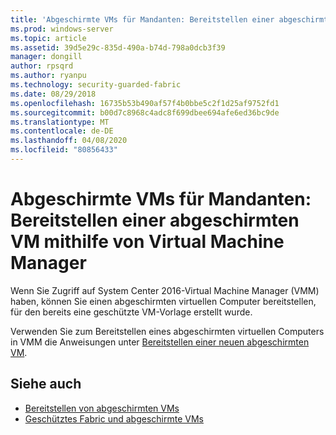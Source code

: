 ```yaml
---
title: 'Abgeschirmte VMs für Mandanten: Bereitstellen einer abgeschirmten VM mithilfe von Virtual Machine Manager'
ms.prod: windows-server
ms.topic: article
ms.assetid: 39d5e29c-835d-490a-b74d-798a0dcb3f39
manager: dongill
author: rpsqrd
ms.author: ryanpu
ms.technology: security-guarded-fabric
ms.date: 08/29/2018
ms.openlocfilehash: 16735b53b490af57f4b0bbe5c2f1d25af9752fd1
ms.sourcegitcommit: b00d7c8968c4adc8f699dbee694afe6ed36bc9de
ms.translationtype: MT
ms.contentlocale: de-DE
ms.lasthandoff: 04/08/2020
ms.locfileid: "80856433"
---
```

# <a name="shielded-vms-for-tenants---deploying-a-shielded-vm-by-using-virtual-machine-manager"></a>Abgeschirmte VMs für Mandanten: Bereitstellen einer abgeschirmten VM mithilfe von Virtual Machine Manager

Wenn Sie Zugriff auf System Center 2016-Virtual Machine Manager (VMM) haben, können Sie einen abgeschirmten virtuellen Computer bereitstellen, für den bereits eine geschützte VM-Vorlage erstellt wurde. 

Verwenden Sie zum Bereitstellen eines abgeschirmten virtuellen Computers in VMM die Anweisungen unter [Bereitstellen einer neuen abgeschirmten VM](https://technet.microsoft.com/system-center-docs/vmm/scenario/guarded-vms#provision-a-new-shielded-vm).

## <a name="see-also"></a>Siehe auch

- [Bereitstellen von abgeschirmten VMs](guarded-fabric-configuration-scenarios-for-shielded-vms-overview.md)
- [Geschütztes Fabric und abgeschirmte VMs](guarded-fabric-and-shielded-vms-top-node.md)
